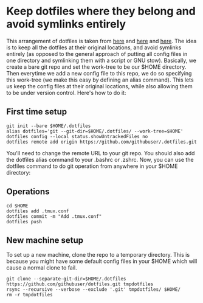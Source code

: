 # Keep dotfiles where they belong and avoid symlinks entirely

This arrangement of dotfiles is taken from [here](https://news.ycombinator.com/item?id=11070797)
and [here](https://developer.atlassian.com/blog/2016/02/best-way-to-store-dotfiles-git-bare-repo/) and [here](https://medium.com/toutsbrasil/how-to-manage-your-dotfiles-with-git-f7aeed8adf8b).
The idea is to keep all the dotfiles at their original locations, and avoid
symlinks entirely (as opposed to the general approach of putting all config
files in one directory and symlinking them with a script or GNU stow).
Basically, we create a bare git repo and set the work-tree to be our
$HOME directory. Then everytime we add a new config file to this repo, we do
so specifying this work-tree (we make this easy by defining an alias command).
This lets us keep the config files at their original locations, while also
allowing them to be under version control. Here's how to do it:

## First time setup

```
git init --bare $HOME/.dotfiles
alias dotfiles='git --git-dir=$HOME/.dotfiles/ --work-tree=$HOME'
dotfiles config --local status.showUntrackedFiles no
dotfiles remote add origin https://github.com/githubuser/.dotfiles.git
```

You'll need to change the remote URL to your git repo. You should also add the
dotfiles alias command to your .bashrc or .zshrc. Now, you can use the dotfiles
command to do git operation from anywhere in your $HOME directory:

## Operations

```
cd $HOME
dotfiles add .tmux.conf
dotfiles commit -m "Add .tmux.conf"
dotfiles push
```

## New machine setup

To set up a new machine, clone the repo to a temporary directory. This is
because you might have some default config files in your $HOME which will
cause a normal clone to fail.

```
git clone --separate-git-dir=$HOME/.dotfiles https://github.com/githubuser/dotfiles.git tmpdotfiles
rsync --recursive --verbose --exclude '.git' tmpdotfiles/ $HOME/
rm -r tmpdotfiles
```
